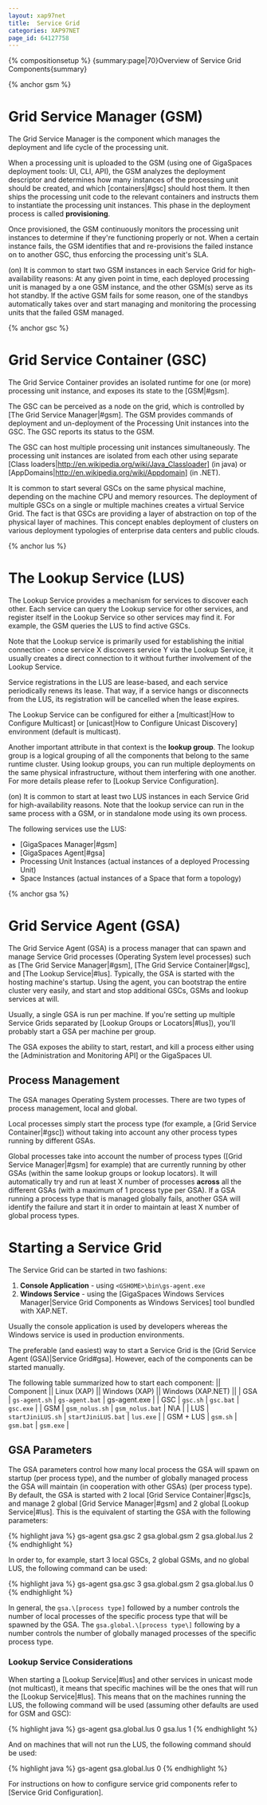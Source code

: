 ```yaml
---
layout: xap97net
title:  Service Grid
categories: XAP97NET
page_id: 64127758
---
```


{% compositionsetup %}
{summary:page|70}Overview of Service Grid Components{summary}

{% anchor gsm %}

# Grid Service Manager (GSM)

The Grid Service Manager is the component which manages the deployment and life cycle of the processing unit.

When a processing unit is uploaded to the GSM (using one of GigaSpaces deployment tools: UI, CLI, API), the GSM analyzes the deployment descriptor and determines how many instances of the processing unit should be created, and which [containers|#gsc] should host them. It then ships the processing unit code to the relevant containers and instructs them to instantiate the processing unit instances. This phase in the deployment process is called **provisioning**.

Once provisioned, the GSM continuously monitors the processing unit instances to determine if they're functioning properly or not. When a certain instance fails, the GSM identifies that and re-provisions the failed instance on to another GSC, thus enforcing the processing unit's SLA.

(on) It is common to start two GSM instances in each Service Grid for high-availability reasons: At any given point in time, each deployed processing unit is managed by a one GSM instance, and the other GSM(s) serve as its hot standby. If the active GSM fails for some reason, one of the standbys automatically takes over and start managing and monitoring the processing units that the failed GSM managed.

{% anchor gsc %}

# Grid Service Container (GSC)

The Grid Service Container provides an isolated runtime for one (or more) processing unit instance, and exposes its state to the [GSM|#gsm].

The GSC can be perceived as a node on the grid, which is controlled by [The Grid Service Manager|#gsm]. The GSM provides commands of deployment and un-deployment of the Processing Unit instances into the GSC. The GSC reports its status to the GSM.

The GSC can host multiple processing unit instances simultaneously. The processing unit instances are isolated from each other using separate [Class loaders|http://en.wikipedia.org/wiki/Java_Classloader] (in java) or [AppDomains|http://en.wikipedia.org/wiki/Appdomain] (in .NET).

It is common to start several GSCs on the same physical machine, depending on the machine CPU and memory resources. The deployment of multiple GSCs on a single or multiple machines creates a virtual Service Grid. The fact is that GSCs are providing a layer of abstraction on top of the physical layer of machines. This concept enables deployment of clusters on various deployment typologies of enterprise data centers and public clouds.

{% anchor lus %}

# The Lookup Service (LUS)

The Lookup Service provides a mechanism for services to discover each other. Each service can query the Lookup service for other services, and register itself in the Lookup Service so other services may find it. For example, the GSM queries the LUS to find active GSCs.

Note that the Lookup service is primarily used for establishing the initial connection - once service X discovers service Y via the Lookup Service, it usually creates a direct connection to it without further involvement of the Lookup Service.

Service registrations in the LUS are lease-based, and each service periodically renews its lease. That way, if a service hangs or disconnects from the LUS, its registration will be cancelled when the lease expires.

The Lookup Service can be configured for either a [multicast|How to Configure Multicast] or [unicast|How to Configure Unicast Discovery] environment (default is multicast).

Another important attribute in that context is the **lookup group**. The lookup group is a logical grouping of all the components that belong to the same runtime cluster. Using lookup groups, you can run multiple deployments on the same physical infrastructure, without them interfering with one another. For more details please refer to [Lookup Service Configuration].

(on) It is common to start at least two LUS instances in each Service Grid for high-availability reasons. Note that the lookup service can run in the same process with a GSM, or in standalone mode using its own process.

The following services use the LUS:
- [GigaSpaces Manager|#gsm]
- [GigaSpaces Agent|#gsa]
- Processing Unit Instances (actual instances of a deployed Processing Unit)
- Space Instances (actual instances of a Space that form a topology)

{% anchor gsa %}

# Grid Service Agent (GSA)

The Grid Service Agent (GSA) is a process manager that can spawn and manage Service Grid processes (Operating System level processes) such as [The Grid Service Manager|#gsm], [The Grid Service Container|#gsc], and [The Lookup Service|#lus]. Typically, the GSA is started with the hosting machine's startup. Using the agent, you can bootstrap the entire cluster very easily, and start and stop additional GSCs, GSMs and lookup services at will.

Usually, a single GSA is run per machine. If you're setting up multiple Service Grids separated by [Lookup Groups or Locators|#lus]), you'll probably start a GSA per machine per group.

The GSA exposes the ability to start, restart, and kill a process either using the [Administration and Monitoring API] or the GigaSpaces UI.

## Process Management

The GSA manages Operating System processes. There are two types of process management, local and global.

Local processes simply start the process type (for example, a [Grid Service Container|#gsc]) without taking into account any other process types running by different GSAs.

Global processes take into account the number of process types ([Grid Service Manager|#gsm] for example) that are currently running by other GSAs (within the same lookup groups or lookup locators). It will automatically try and run at least X number of processes **across** all the different GSAs (with a maximum of 1 process type per GSA). If a GSA running a process type that is managed globally fails, another GSA will identify the failure and start it in order to maintain at least X number of global process types.

# Starting a Service Grid

The Service Grid can be started in two fashions:
1. **Console Application** - using `<GSHOME>\bin\gs-agent.exe`
2. **Windows Service** - using the [GigaSpaces Windows Services Manager|Service Grid Components as Windows Services] tool bundled with XAP.NET.

Usually the console application is used by developers whereas the Windows service is used in production environments.

The preferable (and easiest) way to start a Service Grid is the [Grid Service Agent (GSA)|Service Grid#gsa]. However, each of the components can be started manually.

The following table summarized how to start each component:
|| Component || Linux (XAP) || Windows (XAP) || Windows (XAP.NET) ||
| GSA | `gs-agent.sh` | `gs-agent.bat` | gs-agent.exe |
| GSC | `gsc.sh` | `gsc.bat` | `gsc.exe` |
| GSM | `gsm_nolus.sh` | `gsm_nolus.bat` | N\A |
| LUS | `startJiniLUS.sh` | `startJiniLUS.bat` | `lus.exe` |
| GSM + LUS | `gsm.sh` | `gsm.bat` | `gsm.exe` |

## GSA Parameters

The GSA parameters control how many local process the GSA will spawn on startup (per process type), and the number of globally managed process the GSA will maintain (in cooperation with other GSAs) (per process type). By default, the GSA is started with 2 local [Grid Service Container|#gsc]s, and manage 2 global [Grid Service Manager|#gsm] and 2 global [Lookup Service|#lus]. This is the equivalent of starting the GSA with the following parameters:


{% highlight java %}
gs-agent gsa.gsc 2 gsa.global.gsm 2 gsa.global.lus 2
{% endhighlight %}


In order to, for example, start 3 local GSCs, 2 global GSMs, and no global LUS, the following command can be used:


{% highlight java %}
gs-agent gsa.gsc 3 gsa.global.gsm 2 gsa.global.lus 0
{% endhighlight %}


In general, the `gsa.\[process type]` followed by a number controls the number of local processes of the specific process type that will be spawned by the GSA. The `gsa.global.\[process type\]` following by a number controls the number of globally managed processes of the specific process type.

### Lookup Service Considerations

When starting a [Lookup Service|#lus] and other services in unicast mode (not multicast), it means that specific machines will be the ones that will run the [Lookup Service|#lus]. This means that on the machines running the LUS, the following command will be used (assuming other defaults are used for GSM and GSC):


{% highlight java %}
gs-agent gsa.global.lus 0 gsa.lus 1
{% endhighlight %}


And on machines that will not run the LUS, the following command should be used:


{% highlight java %}
gs-agent gsa.global.lus 0
{% endhighlight %}


For instructions on how to configure service grid components refer to [Service Grid Configuration].